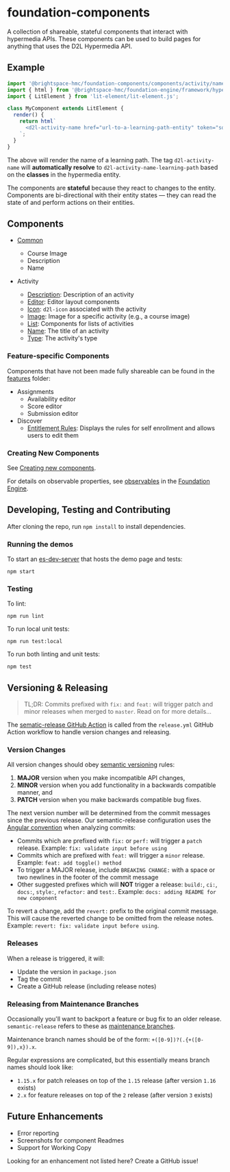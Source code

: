 # foundation-components

A collection of shareable, stateful components that interact with hypermedia APIs. These components can be used to build pages for anything that uses the D2L Hypermedia API.

## Example

```js
import '@brightspace-hmc/foundation-components/components/activity/name/d2l-activity-name.js';
import { html } from '@brightspace-hmc/foundation-engine/framework/hypermedia-components.js';
import { LitElement } from 'lit-element/lit-element.js';

class MyComponent extends LitElement {
  render() {
    return html`
      <d2l-activity-name href="url-to-a-learning-path-entity" token="some-token"></d2l-activity-name>
    `;
  }
}
```

The above will render the name of a learning path. The tag `d2l-activity-name` will **automatically resolve** to `d2l-activity-name-learning-path` based on the **classes** in the hypermedia entity.

The components are **stateful** because they react to changes to the entity. Components are bi-directional with their entity states &mdash; they can read the state of and perform actions on their entities.

## Components

* [Common](components/common/)
  * Course Image
  * Description
  * Name

* Activity
  * [Description](components/activity/description): Description of an activity
  * [Editor](components/activity/editor): Editor layout components
  * [Icon](components/activity/icon): `d2l-icon` associated with the activity
  * [Image](components/activity/image): Image for a specific activity (e.g., a course image)
  * [List](components/activity/list): Components for lists of activities
  * [Name](components/activity/name): The title of an activity
  * [Type](components/activity/type): The activity's type

### Feature-specific Components

Components that have not been made fully shareable can be found in the [features](features) folder:

* Assignments
  * Availability editor
  * Score editor
  * Submission editor
* Discover
  * [Entitlement Rules](features/discover): Displays the rules for self enrollment and allows users to edit them

### Creating New Components

See [Creating new components](creating-new-components.md).

For details on observable properties, see [observables](https://github.com/BrightspaceHypermediaComponents/foundation-engine/tree/master/state/observable) in the [Foundation Engine](https://github.com/BrightspaceHypermediaComponents/foundation-engine).

## Developing, Testing and Contributing

After cloning the repo, run `npm install` to install dependencies.

### Running the demos

To start an [es-dev-server](https://open-wc.org/developing/es-dev-server.html) that hosts the demo page and tests:

```shell
npm start
```

### Testing

To lint:

```shell
npm run lint
```

To run local unit tests:

```shell
npm run test:local
```

To run both linting and unit tests:

```shell
npm test
```

## Versioning & Releasing

> TL;DR: Commits prefixed with `fix:` and `feat:` will trigger patch and minor releases when merged to `master`. Read on for more details...

The [sematic-release GitHub Action](https://github.com/BrightspaceUI/actions/tree/master/semantic-release) is called from the `release.yml` GitHub Action workflow to handle version changes and releasing.

### Version Changes

All version changes should obey [semantic versioning](https://semver.org/) rules:
1. **MAJOR** version when you make incompatible API changes,
2. **MINOR** version when you add functionality in a backwards compatible manner, and
3. **PATCH** version when you make backwards compatible bug fixes.

The next version number will be determined from the commit messages since the previous release. Our semantic-release configuration uses the [Angular convention](https://github.com/conventional-changelog/conventional-changelog/tree/master/packages/conventional-changelog-angular) when analyzing commits:
* Commits which are prefixed with `fix:` or `perf:` will trigger a `patch` release. Example: `fix: validate input before using`
* Commits which are prefixed with `feat:` will trigger a `minor` release. Example: `feat: add toggle() method`
* To trigger a MAJOR release, include `BREAKING CHANGE:` with a space or two newlines in the footer of the commit message
* Other suggested prefixes which will **NOT** trigger a release: `build:`, `ci:`, `docs:`, `style:`, `refactor:` and `test:`. Example: `docs: adding README for new component`

To revert a change, add the `revert:` prefix to the original commit message. This will cause the reverted change to be omitted from the release notes. Example: `revert: fix: validate input before using`.

### Releases

When a release is triggered, it will:
* Update the version in `package.json`
* Tag the commit
* Create a GitHub release (including release notes)

### Releasing from Maintenance Branches

Occasionally you'll want to backport a feature or bug fix to an older release. `semantic-release` refers to these as [maintenance branches](https://semantic-release.gitbook.io/semantic-release/usage/workflow-configuration#maintenance-branches).

Maintenance branch names should be of the form: `+([0-9])?(.{+([0-9]),x}).x`.

Regular expressions are complicated, but this essentially means branch names should look like:
* `1.15.x` for patch releases on top of the `1.15` release (after version `1.16` exists)
* `2.x` for feature releases on top of the `2` release (after version `3` exists)

## Future Enhancements

* Error reporting
* Screenshots for component Readmes
* Support for Working Copy

Looking for an enhancement not listed here? Create a GitHub issue!
